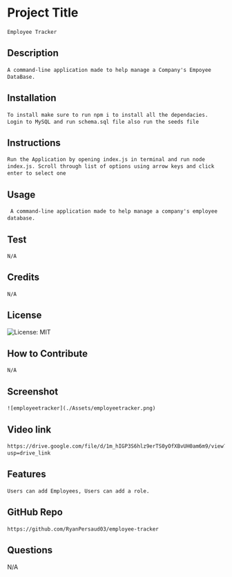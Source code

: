 # Project Title
    Employee Tracker
## Description
    A command-line application made to help manage a Company's Empoyee DataBase.
## Installation
    To install make sure to run npm i to install all the dependacies. Login to MySQL and run schema.sql file also run the seeds file
## Instructions
    Run the Application by opening index.js in terminal and run node index.js. Scroll through list of options using arrow keys and click enter to select one 
## Usage
     A command-line application made to help manage a company's employee database.
## Test
    N/A
## Credits
    N/A
## License
![License: MIT](https://img.shields.io/badge/License-MIT-lightblue.svg)
## How to Contribute
    N/A
## Screenshot
    ![employeetracker](./Assets/employeetracker.png)
## Video link
    https://drive.google.com/file/d/1m_hIGP3S6hlz9erTS0yOfXBvUH0am6m9/view?usp=drive_link
## Features
    Users can add Employees, Users can add a role.
## GitHub Repo
    https://github.com/RyanPersaud03/employee-tracker
## Questions
N/A
